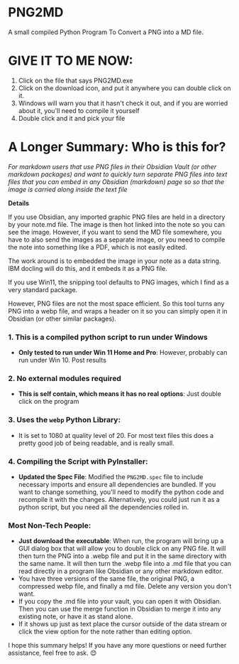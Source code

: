 # PNG2MD
A small compiled Python Program To Convert a PNG into a MD file.

# GIVE IT TO ME NOW:

1. Click on the file that says PNG2MD.exe
2. Click on the download icon, and put it anywhere you can double click on it.
3. Windows will warn you that it hasn't check it out, and if you are worried about it, you'll need to compile it yourself
4. Double click and it and pick your file

# A Longer Summary:  Who is this for?

_For markdown users that use PNG files in their Obsidian Vault (or other markdown packages) and want to quickly turn separate PNG files into text files that you can embed in any Obsidian (markdown) page so so that the image is carried along inside the text file_

**Details**

If you use Obsidian, any imported graphic PNG files are held in a directory by your note.md file.  The image is then hot linked into the note so you can see the image.  However, if you want to send the MD file somewhere, you have to also send the images as a separate image, or you need to compile the note into something like a PDF, which is not easily edited.  

The work around is to embedded the image in your note as a data string.  IBM docling will do this, and it embeds it as a PNG file.

If you use Win11, the snipping tool defaults to PNG images, which I find as a very standard package.

However, PNG files are not the most space efficient.  So this tool turns any PNG into a webp file, and wraps a header on it so you can simply open it in Obsidian (or other similar packages).



### 1. This is a compiled python script to run under Windows
- **Only tested to run under Win 11 Home and Pro**:  However, probably can run under Win 10.  Post results

### 2. No external modules required
- **This is self contain, which means it has no real options**: Just double click on the program

### 3. Uses the `webp` Python Library:
-  It is set to 1080 at quality level of 20.  For most text files this does a pretty good job of being readable, and is really small.

### 4. Compiling the Script with PyInstaller:
- **Updated the Spec File**: Modified the `PNG2MD.spec` file to include necessary imports and ensure all dependencies are bundled.  If you want to change something, you'll need to modify the python code and recompile it with the changes.  Alternatively, you could just run it as a python script, but you need all the dependencies rolled in.


### Most Non-Tech People:
- **Just download the executable**: When run, the program will bring up a GUI dialog box that will allow you to double click on any PNG file.  It will then turn the PNG into a .webp file and put it in the same directory with the same name.  It will then turn the .webp file into a .md file that you can read directly in a program like Obsidian or any other markdown editor.
- You have three versions of the same file, the original PNG, a compressed webp file, and finally a md file.  Delete any version you don't want.
- If you copy the .md file into your vault, you can open it with Obsidian.  Then you can use the merge function in Obsidian to merge it into any existing note, or have it as stand alone.
- If it shows up just as text place the cursor outside of the data stream or click the view option for the note rather than editing option.

I hope this summary helps! If you have any more questions or need further assistance, feel free to ask. 😊
